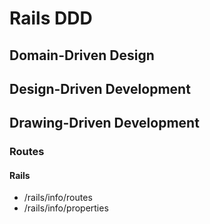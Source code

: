 Rails DDD
=========

## Domain-Driven Design

## Design-Driven Development

## Drawing-Driven Development

### Routes

#### Rails

* /rails/info/routes
* /rails/info/properties
